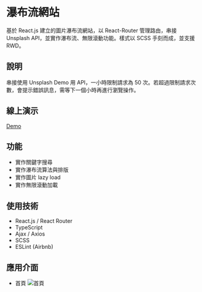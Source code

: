 # 瀑布流網站

基於 React.js 建立的圖片瀑布流網站，以 React-Router 管理路由，串接 Unsplash API，並實作瀑布流、無限滾動功能。樣式以 SCSS 手刻而成，並支援 RWD。

## 說明

串接使用 Unsplash Demo 用 API，一小時限制請求為 50 次。若超過限制請求次數，會提示錯誤訊息，需等下一個小時再進行瀏覽操作。

## 線上演示

[Demo](https://ycjoyce.github.io/Image-Flow/)

## 功能

* 實作關鍵字搜尋
* 實作瀑布流算法與排版
* 實作圖片 lazy load
* 實作無限滾動加載

## 使用技術

* React.js / React Router
* TypeScript
* Ajax / Axios
* SCSS
* ESLint (Airbnb)

## 應用介面

* 首頁
  ![首頁](https://i.imgur.com/cFgL00V.png)
